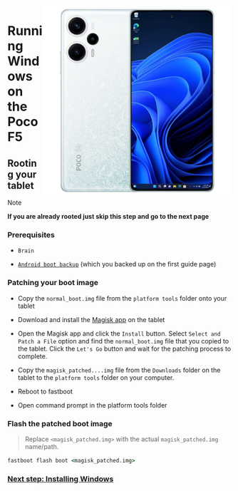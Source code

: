 <img align="right" src="https://raw.githubusercontent.com/Xhdsos/Port-Windows-POCO-F5-RN12T/main/marble.png" width="425" alt="Windows 11 Running On A Poco F5">

# Running Windows on the Poco F5

## Rooting your tablet
> [!NOTE]
> **If you are already rooted just skip this step and go to the next page**

### Prerequisites
- ```Brain```
  
- [```Android boot backup```](/guide/English/1-partition-en.md#Make-a-backup-of-your-existing-boot-image) (which you backed up on the first guide page)

### Patching your boot image
- Copy the ```normal_boot.img``` file from the ```platform tools``` folder onto your tablet 

- Download and install the [Magisk app](https://github.com/topjohnwu/Magisk/releases/latest) on the tablet
  
-  Open the Magisk app and click the ```Install``` button. Select ```Select and Patch a File``` option and find the ```normal_boot.img``` file that you copied to the tablet. Click the ```Let's Go``` button and wait for the patching process to complete.
  
- Copy the ```magisk_patched....img``` file from the ```Downloads``` folder on the tablet to the ```platform tools``` folder on your computer. 

- Reboot to fastboot
  
- Open command prompt in the platform tools folder 

### Flash the patched boot image
> Replace `<magisk_patched.img>` with the actual ```magisk_patched.img``` name/path.
```cmd
fastboot flash boot <magisk_patched.img>
```

### [Next step: Installing Windows](/guide/English/3-install-en.md)












